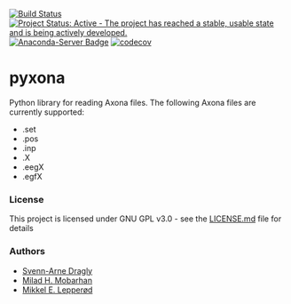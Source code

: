 [![Build Status](https://travis-ci.org/CINPLA/pyxona.svg?branch=master)](https://travis-ci.org/CINPLA/pyxona)
[![Project Status: Active - The project has reached a stable, usable state and is being actively developed.](http://www.repostatus.org/badges/latest/active.svg)](http://www.repostatus.org/#active)
[![Anaconda-Server Badge](https://anaconda.org/cinpla/pyxona/badges/installer/conda.svg)](https://conda.anaconda.org/cinpla)
[![codecov](https://codecov.io/gh/CINPLA/pyxona/branch/stable/graph/badge.svg)](https://codecov.io/gh/CINPLA/pyxona)


# pyxona
Python library for reading Axona files. The following Axona files are currently supported:

* .set
* .pos
* .inp
* .X
* .eegX
* .egfX

### License

This project is licensed under GNU GPL v3.0 - see the [LICENSE.md](https://github.com/miladh/lgn-simulator/blob/dev/LICENSE) file for details

### Authors

- [Svenn-Arne Dragly](https://github.com/dragly)
- [Milad H. Mobarhan](https://github.com/miladh)
- [Mikkel E. Lepperød](https://github.com/lepmik)
